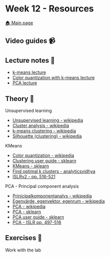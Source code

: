 # Week 12 - Resources

[:house: Main page](https://github.com/kokchun/Maskininlarning-AI21)

## Video guides :video_camera:


## Lecture notes :book:

- [k-means lecture](https://github.com/kokchun/Maskininlarning-AI21/blob/main/Lectures/Lec13-KMeans.ipynb)
- [Color quantization with k-means lecture](https://github.com/kokchun/Maskininlarning-AI21/blob/main/Lectures/Lec13.1-KMeans_color.ipynb)
- [PCA lecture](https://github.com/kokchun/Maskininlarning-AI21/blob/main/Lectures/Lec14-PCA.ipynb)

## Theory :book:

Unsupervised learning
- [Unsupervised learning - wikipedia](https://en.wikipedia.org/wiki/Unsupervised_learning)
- [Cluster analysis - wikipedia](https://en.wikipedia.org/wiki/Cluster_analysis)
- [k-means clustering - wikipedia](https://en.wikipedia.org/wiki/K-means_clustering)
- [Silhouette (clustering) - wikipedia](https://en.wikipedia.org/wiki/Silhouette_(clustering))

KMeans
- [Color quantization - wikipedia](https://en.wikipedia.org/wiki/Color_quantization)
- [Clustering user guide - sklearn](https://scikit-learn.org/stable/modules/clustering.html#k-means)
- [KMeans - sklearn](https://scikit-learn.org/stable/modules/generated/sklearn.cluster.KMeans.html)
- [Find optimal k clusters - analyticsvidhya](https://www.analyticsvidhya.com/blog/2021/05/k-mean-getting-the-optimal-number-of-clusters/)
- [ISLRv2 - pp. 516-521](https://www.statlearning.com/)

PCA - Principal component analysis
- [Prinicipalkomponentanalys - wikipedia](https://sv.wikipedia.org/wiki/Principalkomponentanalys)
- [Egenvärde, egenvektor, egenrum - wikipedia]()
- [PCA - wikipedia](https://en.wikipedia.org/wiki/Principal_component_analysis)
- [PCA - sklearn](https://scikit-learn.org/stable/modules/generated/sklearn.decomposition.PCA.html)
- [PCA user guide - sklearn](https://scikit-learn.org/stable/modules/decomposition.html#principal-component-analysis-pca)
- [PCA - ISLR pp. 497-516](https://www.statlearning.com/)

## Exercises :running:

Work with the lab
